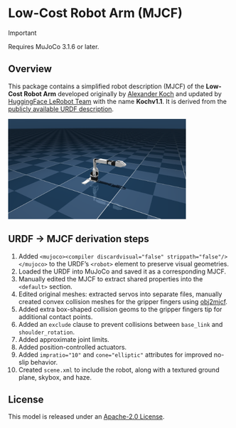 # Low-Cost Robot Arm (MJCF)

> [!IMPORTANT]
> Requires MuJoCo 3.1.6 or later.

## Overview

This package contains a simplified robot description (MJCF) of the **Low-Cost Robot Arm** developed originally by [Alexander Koch](https://github.com/AlexanderKoch-Koch/low_cost_robot/tree/main) and updated by [HuggingFace LeRobot Team](https://github.com/jess-moss/koch-v1-1/tree/main) with the name **Kochv1.1**. It is derived from the [publicly available URDF description](https://github.com/s1lent4gnt/koch-v1-1/blob/main/simulation/follower.urdf).

<p float="left">
  <img src="low_cost_robot_arm.png" width="400">
</p>

## URDF → MJCF derivation steps

1. Added `<mujoco><compiler discardvisual="false" strippath="false"/></mujoco>` to the URDF’s `<robot>` element to preserve visual geometries.
2. Loaded the URDF into MuJoCo and saved it as a corresponding MJCF.
3. Manually edited the MJCF to extract shared properties into the `<default>` section.
4. Edited original meshes: extracted servos into separate files, manually created convex collision meshes for the gripper fingers using [obj2mjcf](https://github.com/kevinzakka/obj2mjcf/tree/main).
5. Added extra box-shaped collision geoms to the gripper fingers tip for additional contact points.
6. Added an `exclude` clause to prevent collisions between `base_link` and `shoulder_rotation`.
7. Added approximate joint limits.
8. Added position-controlled actuators.
9. Added `impratio="10"` and `cone="elliptic"` attributes for improved no-slip behavior.
10. Created `scene.xml` to include the robot, along with a textured ground plane, skybox, and haze.

## License

This model is released under an [Apache-2.0 License](LICENSE).
